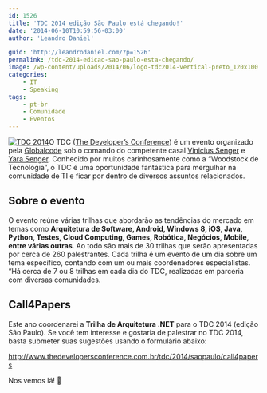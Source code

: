 ```yaml
---
id: 1526
title: 'TDC 2014 edição São Paulo está chegando!'
date: '2014-06-10T10:59:56-03:00'
author: 'Leandro Daniel'

guid: 'http://leandrodaniel.com/?p=1526'
permalink: /tdc-2014-edicao-sao-paulo-esta-chegando/
image: /wp-content/uploads/2014/06/logo-tdc2014-vertical-preto_120x100.png
categories:
    - IT
    - Speaking
tags:
    - pt-br
    - Comunidade
    - Eventos
---
```


[![TDC 2014](http://leandrodaniel.com/wp-content/uploads/2014/06/logo-tdc2014-vertical-preto_120x100.png "TDC 2014")](http://www.thedevelopersconference.com.br)O TDC ([The Developer’s Conference](http://www.thedevelopersconference.com.br/)) é um evento organizado pela [Globalcode](http://www.globalcode.com.br/) sob o comando do competente casal [Vinicius Senger](http://twitter.com/vsenger) e [Yara Senger](http://twitter.com/yarasenger). Conhecido por muitos carinhosamente como a “Woodstock de Tecnologia”, o TDC é uma oportunidade fantástica para mergulhar na comunidade de TI e ficar por dentro de diversos assuntos relacionados.

## Sobre o evento

O evento reúne várias trilhas que abordarão as tendências do mercado em temas como **Arquitetura de Software, Android, Windows 8, iOS, Java, Python, Testes, Cloud Computing, Games, Robótica, Negócios, Mobile, entre várias outras**. Ao todo são mais de 30 trilhas que serão apresentadas por cerca de 260 palestrantes. Cada trilha é um evento de um dia sobre um tema específico, contando com um ou mais coordenadores especialistas. “Há cerca de 7 ou 8 trilhas em cada dia do TDC, realizadas em parceria com diversas comunidades.

## Call4Papers

Este ano coordenarei a **Trilha de Arquitetura .NET** para o TDC 2014 (edição São Paulo). Se você tem interesse e gostaria de palestrar no TDC 2014, basta submeter suas sugestões usando o formulário abaixo:

<http://www.thedevelopersconference.com.br/tdc/2014/saopaulo/call4papers>

Nos vemos lá! 🙂
